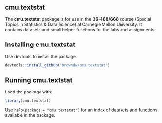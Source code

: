 ## cmu.textstat

The **cmu.textstat** package is for use in the **36-468/668** course (Special
Topics in Statistics & Data Science) at Carnegie Mellon University. It contains
datasets and small helper functions for the labs and assignments.

## Installing cmu.textstat

Use devtools to install the package.

```r
devtools::install_github("browndw/cmu.textstat")
```

## Running cmu.textstat

Load the package with:

```r
library(cmu.textstat)
```

Use `help(package = "cmu.textstat")` for an index of datasets and functions
available in the package.
